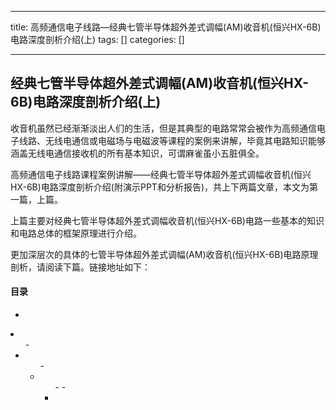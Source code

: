 
--- 
title:  高频通信电子线路—经典七管半导体超外差式调幅(AM)收音机(恒兴HX-6B)电路深度剖析介绍(上) 
tags: []
categories: [] 

---
## 经典七管半导体超外差式调幅(AM)收音机(恒兴HX-6B)电路深度剖析介绍(上)

收音机虽然已经渐渐淡出人们的生活，但是其典型的电路常常会被作为高频通信电子线路、无线电通信或电磁场与电磁波等课程的案例来讲解，毕竟其电路知识能够涵盖无线电通信接收机的所有基本知识，可谓麻雀虽小五脏俱全。

高频通信电子线路课程案例讲解——经典七管半导体超外差式调幅收音机(恒兴HX-6B)电路深度剖析介绍(附演示PPT和分析报告)，共上下两篇文章，本文为第一篇，上篇。

上篇主要对经典七管半导体超外差式调幅收音机(恒兴HX-6B)电路一些基本的知识和电路总体的框架原理进行介绍。

更加深层次的具体的七管半导体超外差式调幅(AM)收音机(恒兴HX-6B)电路原理剖析，请阅读下篇。链接地址如下： 



#### 目录

  - 
  <li>
   <ul>
    - 
    <li>
     <ul>
      - 
      <li>
       <ul>
        - 
        - 
        <li>
       